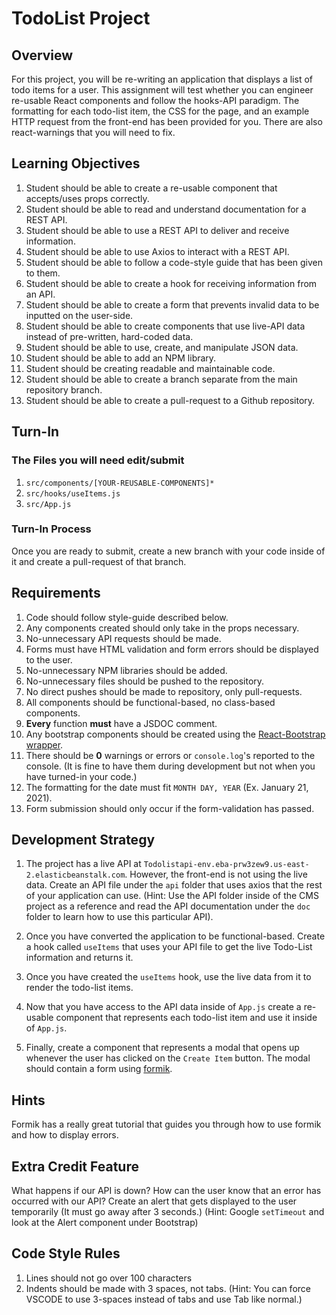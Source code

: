 # TodoList Project

## Overview
For this project, you will be re-writing an application that displays a list of todo items for a user.
This assignment will test whether you can engineer re-usable React components and follow the 
hooks-API paradigm.
The formatting for each todo-list item, the CSS for the page, and an example HTTP request from 
the front-end has been provided for you. There are also react-warnings that you will need to fix.

## Learning Objectives
1. Student should be able to create a re-usable component that accepts/uses props correctly.
2. Student should be able to read and understand documentation for a REST API.
3. Student should be able to use a REST API to deliver and receive information.
4. Student should be able to use Axios to interact with a REST API.
5. Student should be able to follow a code-style guide that has been given to them.
6. Student should be able to create a hook for receiving information from an API.
7. Student should be able to create a form that prevents invalid data to be inputted on the user-side.
8. Student should be able to create components that use live-API data instead of pre-written, hard-coded data.
9. Student should be able to use, create, and manipulate JSON data.
10. Student should be able to add an NPM library.
11. Student should be creating readable and maintainable code.
12. Student should be able to create a branch separate from the main repository branch.
13. Student should be able to create a pull-request to a Github repository.

## Turn-In

### The Files you will need edit/submit
1. `src/components/[YOUR-REUSABLE-COMPONENTS]*`
2. `src/hooks/useItems.js`
3. `src/App.js`

### Turn-In Process
Once you are ready to submit, create a new branch with your code inside of it and create a pull-request of that branch.

## Requirements

1. Code should follow style-guide described below.
2. Any components created should only take in the props necessary.
3. No-unnecessary API requests should be made.
4. Forms must have HTML validation and form errors should be displayed to the user.
5. No-unnecessary NPM libraries should be added.
6. No-unnecessary files should be pushed to the repository.
7. No direct pushes should be made to repository, only pull-requests.
8. All components should be functional-based, no class-based components.
9. **Every** function **must** have a JSDOC comment.
10. Any bootstrap components should be created using the 
[React-Bootstrap wrapper](https://react-bootstrap.github.io/).
11. There should be **0** warnings or errors or `console.log`'s reported to the console. 
(It is fine to have them during development but not when you have turned-in your code.)
12. The formatting for the date must fit `MONTH DAY, YEAR` (Ex. January 21, 2021).
13. Form submission should only occur if the form-validation has passed.

## Development Strategy
1. The project has a live API at `Todolistapi-env.eba-prw3zew9.us-east-2.elasticbeanstalk.com`. 
However, the front-end is not using the live data. Create an API file under the `api` folder that 
uses axios that the rest of your application can use. (Hint: Use the API folder inside of the CMS 
project as a reference and read the API documentation under the `doc` folder to learn how to use 
this particular API).

2. Once you have converted the application to be functional-based. Create a hook called `useItems`
that uses your API file to get the live Todo-List information and returns it.

3. Once you have created the `useItems` hook, use the live data from it to render the todo-list items.

4. Now that you have access to the API data inside of `App.js` create a re-usable component that 
represents each todo-list item and use it inside of `App.js`.

5. Finally, create a component that represents a modal that opens up whenever the user has clicked 
on the `Create Item` button. The modal should contain a form using [formik](formik.org/).


## Hints
Formik has a really great tutorial that guides you through how to use formik and how to display errors.

## Extra Credit Feature

What happens if our API is down? How can the user know that an error has occurred with our API?
Create an alert that gets displayed to the user temporarily (It must go away after 3 seconds.)
(Hint: Google `setTimeout` and look at the Alert component under Bootstrap)

## Code Style Rules
1. Lines should not go over 100 characters
2. Indents should be made with 3 spaces, not tabs. (Hint: You can force VSCODE to use 3-spaces instead of tabs and use Tab like normal.)
